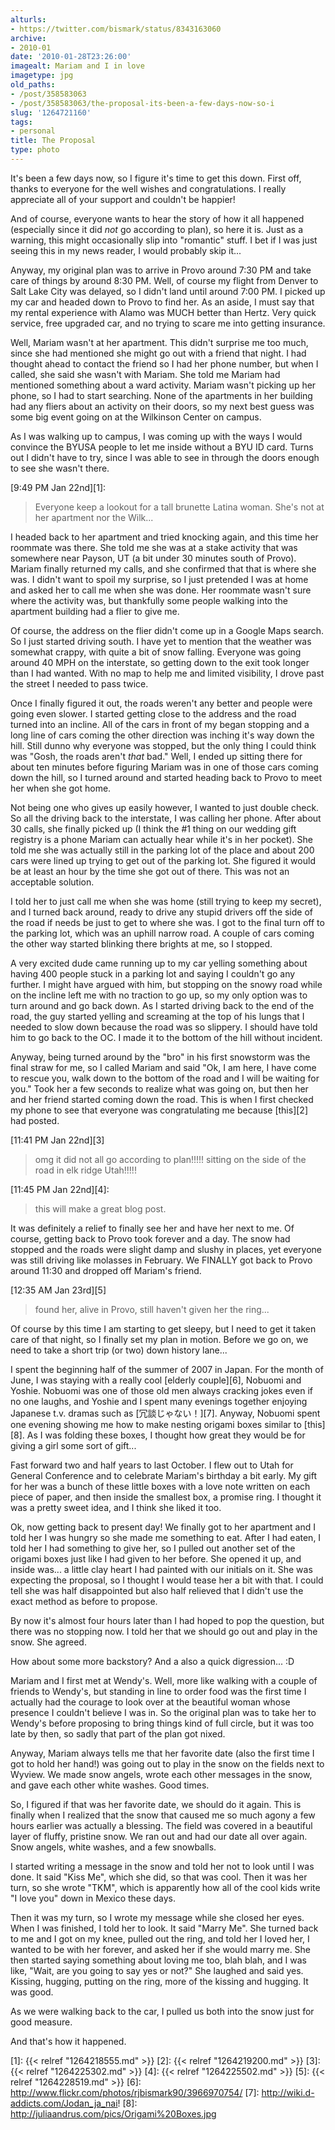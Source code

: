 ```yaml
---
alturls:
- https://twitter.com/bismark/status/8343163060
archive:
- 2010-01
date: '2010-01-28T23:26:00'
imagealt: Mariam and I in love
imagetype: jpg
old_paths:
- /post/358583063
- /post/358583063/the-proposal-its-been-a-few-days-now-so-i
slug: '1264721160'
tags:
- personal
title: The Proposal
type: photo
---
```


It's been a few days now, so I figure it's time to get this down.  First
off, thanks to everyone for the well wishes and congratulations.  I really
appreciate all of your support and couldn't be happier!

And of course, everyone wants to hear the story of how it all happened
(especially since it did *not* go according to plan), so here it is.  Just
as a warning, this might occasionally slip into "romantic" stuff.  I bet
if I was just seeing this in my news reader, I would probably skip it...

Anyway, my original plan was to arrive in Provo around 7:30 PM and take
care of things by around 8:30 PM.  Well, of course my flight from Denver
to Salt Lake City was delayed, so I didn't land until around 7:00 PM.
I picked up my car and headed down to Provo to find her.  As an aside,
I must say that my rental experience with Alamo was MUCH better than
Hertz.  Very quick service, free upgraded car, and no trying to scare me
into getting insurance.

Well, Mariam wasn't at her apartment.  This didn't surprise me too much,
since she had mentioned she might go out with a friend that night.  I had
thought ahead to contact the friend so I had her phone number, but when
I called, she said she wasn't with Mariam.  She told me Mariam had
mentioned something about a ward activity.  Mariam wasn't picking up her
phone, so I had to start searching.  None of the apartments in her
building had any fliers about an activity on their doors, so my next best
guess was some big event going on at the Wilkinson Center on campus.

As I was walking up to campus, I was coming up with the ways I would
convince the BYUSA people to let me inside without a BYU ID card.  Turns
out I didn't have to try, since I was able to see in through the doors
enough to see she wasn't there.

[9:49 PM Jan 22nd][1]:

> Everyone keep a lookout for a tall brunette Latina woman. She's not at
> her apartment nor the Wilk...

I headed back to her apartment and tried knocking again, and this time her
roommate was there.  She told me she was at a stake activity that was
somewhere near Payson, UT (a bit under 30 minutes south of Provo).  Mariam
finally returned my calls, and she confirmed that that is where she was.
I didn't want to spoil my surprise, so I just pretended I was at home and
asked her to call me when she was done.  Her roommate wasn't sure where
the activity was, but thankfully some people walking into the apartment
building had a flier to give me.

Of course, the address on the flier didn't come up in a Google Maps
search.  So I just started driving south.  I have yet to mention that the
weather was somewhat crappy, with quite a bit of snow falling.  Everyone
was going around 40 MPH on the interstate, so getting down to the exit
took longer than I had wanted.  With no map to help me and limited
visibility, I drove past the street I needed to pass twice.  

Once I finally figured it out, the roads weren't any better and people
were going even slower.  I started getting close to the address and the
road turned into an incline.  All of the cars in front of my began
stopping and a long line of cars coming the other direction was inching
it's way down the hill.  Still dunno why everyone was stopped, but the
only thing I could think was "Gosh, the roads aren't _that_ bad."  Well,
I ended up sitting there for about ten minutes before figuring Mariam was
in one of those cars coming down the hill, so I turned around and started
heading back to Provo to meet her when she got home.

Not being one who gives up easily however, I wanted to just double check.
So all the driving back to the interstate, I was calling her phone.  After
about 30 calls, she finally picked up (I think the #1 thing on our wedding
gift registry is a phone Mariam can actually hear while it's in her
pocket).  She told me she was actually still in the parking lot of the
place and about 200 cars were lined up trying to get out of the parking
lot.  She figured it would be at least an hour by the time she got out of
there.  This was not an acceptable solution.

I told her to just call me when she was home (still trying to keep my
secret), and I turned back around, ready to drive any stupid drivers off
the side of the road if needs be just to get to where she was.  I got to
the final turn off to the parking lot, which was an uphill narrow road.
A couple of cars coming the other way started blinking there brights at
me, so I stopped.

A very excited dude came running up to my car yelling something about
having 400 people stuck in a parking lot and saying I couldn't go any
further.  I might have argued with him, but stopping on the snowy road
while on the incline left me with no traction to go up, so my only option
was to turn around and go back down.  As I started driving back to the end
of the road, the guy started yelling and screaming at the top of his lungs
that I needed to slow down because the road was so slippery.  I should
have told him to go back to the OC.  I made it to the bottom of the hill
without incident.

Anyway, being turned around by the "bro" in his first snowstorm was the
final straw for me, so I called Mariam and said "Ok, I am here, I have
come to rescue you, walk down to the bottom of the road and I will be
waiting for you."  Took her a few seconds to realize what was going on,
but then her and her friend started coming down the road.  This is when
I first checked my phone to see that everyone was congratulating me
because [this][2] had posted.

[11:41 PM Jan 22nd][3]

> omg it did not all go according to plan!!!!! sitting on the side of the
> road in elk ridge Utah!!!!!

[11:45 PM Jan 22nd][4]:

> this will make a great blog post.

It was definitely a relief to finally see her and have her next to me.  Of
course, getting back to Provo took forever and a day.  The snow had
stopped and the roads were slight damp and slushy in places, yet everyone
was still driving like molasses in February.  We FINALLY got back to Provo
around 11:30 and dropped off Mariam's friend.

[12:35 AM Jan 23rd][5]

> found her, alive in Provo, still haven't given her the ring...

Of course by this time I am starting to get sleepy, but I need to get it
taken care of that night, so I finally set my plan in motion.  Before we
go on, we need to take a short trip (or two) down history lane...

I spent the beginning half of the summer of 2007 in Japan.  For the month
of June, I was staying with a really cool [elderly couple][6], Nobuomi and
Yoshie.  Nobuomi was one of those old men always cracking jokes even if no
one laughs, and Yoshie and I spent many evenings together enjoying
Japanese t.v. dramas such as [冗談じゃない！][7].  Anyway, Nobuomi spent
one evening showing me how to make nesting origami boxes similar to
[this][8].  As I was folding these boxes, I thought how great they would
be for giving a girl some sort of gift...

Fast forward two and half years to last October.  I flew out to Utah for
General Conference and to celebrate Mariam's birthday a bit early.  My
gift for her was a bunch of these little boxes with a love note written on
each piece of paper, and then inside the smallest box, a promise ring.
I thought it was a pretty sweet idea, and I think she liked it too.

Ok, now getting back to present day!  We finally got to her apartment and
I told her I was hungry so she made me something to eat.  After I had
eaten, I told her I had something to give her, so I pulled out another set
of the origami boxes just like I had given to her before.  She opened it
up, and inside was... a little clay heart I had painted with our initials
on it.  She was expecting the proposal, so I thought I would tease her
a bit with that.  I could tell she was half disappointed but also half
relieved that I didn't use the exact method as before to propose.

By now it's almost four hours later than I had hoped to pop the question,
but there was no stopping now.  I told her that we should go out and play
in the snow. She agreed.

How about some more backstory? And a also a quick digression... :D

Mariam and I first met at Wendy's.  Well, more like walking with a couple
of friends to Wendy's, but standing in line to order food was the first
time I actually had the courage to look over at the beautiful woman whose
presence I couldn't believe I was in.  So the original plan was to take
her to Wendy's before proposing to bring things kind of full circle, but
it was too late by then, so sadly that part of the plan got nixed.

Anyway, Mariam always tells me that her favorite date (also the first time
I got to hold her hand!) was going out to play in the snow on the fields
next to Wyview.  We made snow angels, wrote each other messages in the
snow, and gave each other white washes.  Good times.

So, I figured if that was her favorite date, we should do it again.  This
is finally when I realized that the snow that caused me so much agony
a few hours earlier was actually a blessing.  The field was covered in
a beautiful layer of fluffy, pristine snow.  We ran out and had our date
all over again.  Snow angels, white washes, and a few snowballs.

I started writing a message in the snow and told her not to look until
I was done.  It said "Kiss Me", which she did, so that was cool.  Then it
was her turn, so she wrote "TKM", which is apparently how all of the cool
kids write "I love you" down in Mexico these days.

Then it was my turn, so I wrote my message while she closed her eyes.
When I was finished, I told her to look.  It said "Marry Me".  She turned
back to me and I got on my knee, pulled out the ring, and told her I loved
her, I wanted to be with her forever, and asked her if she would marry me.
She then started saying something about loving me too, blah blah, and
I was like, "Wait, are you going to say yes or not?"  She laughed and said
yes.  Kissing, hugging, putting on the ring, more of the kissing and
hugging.  It was good.

As we were walking back to the car, I pulled us both into the snow just
for good measure.

And that's how it happened.

[1]: {{< relref "1264218555.md" >}}
[2]: {{< relref "1264219200.md" >}}
[3]: {{< relref "1264225302.md" >}}
[4]: {{< relref "1264225502.md" >}}
[5]: {{< relref "1264228519.md" >}}
[6]: http://www.flickr.com/photos/rjbismark90/3966970754/
[7]: http://wiki.d-addicts.com/Jodan_ja_nai!
[8]: http://juliaandrus.com/pics/Origami%20Boxes.jpg

